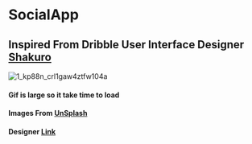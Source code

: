 # SocialApp

## Inspired From Dribble User Interface Designer [Shakuro](https://dribbble.com/shots/3898209-iPhone-X-Social-App)


![1_kp88n_crl1gaw4ztfw104a](https://user-images.githubusercontent.com/31056603/51131032-58561e80-1850-11e9-88ef-4ae21993be2b.gif)

#### Gif is large so it take time to load
#### Images From [UnSplash](http://unsplash.com)
#### Designer [Link](https://dribbble.com/shakuro)
